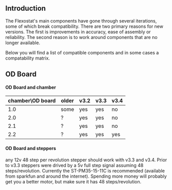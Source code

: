 ## Introduction
The Flexostat's main components have gone through several iterations, 
some of which break compatibility.  There are two primary reasons for 
new versions.  The first is improvements in accuracy, ease of assembly
or reliability.  The second reason is to work around components that
are no longer available.  

Below you will find a list of compatible components and in some cases
a compatability matrix.

## OD Board

#### OD Board and chamber
| chamber\OD board | older | v3.2 | v3.3 | v3.4 |
|------------------|-------|------|------|------|
| 1.0              | some  | yes  | yes  | no   |
| 2.0              | ?     | yes  | yes  | no   |
| 2.1              | ?     | yes  | yes  | no   |
| 2.2              | ?     | yes  | yes  | yes  |

#### OD Board and steppers
any 12v 48 step per revolution stepper should work with v3.3 and v3.4.  Prior to v3.3 steppers were drived by a 5v full step signal assuming 48 steps/revolution.  Currently the ST-PM35-15-11C is recommended (available from sparkfun and around the internet).  Spending more money will probably get you a better motor, but make sure it has 48 steps/revolution.  
